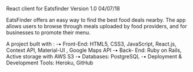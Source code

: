 React client for Eatsfinder Version 1.0  04/07/18

EatsFinder offers an easy way to find the best food deals nearby. The app allows users to browse through meals uploaded by food providers, and for businesses to promote their menu.

A project built with : 
-• Front-End: HTML5, CSS3, JavaScript, React.js, Context API,  Material-UI , Google Maps API
-• Back- End: Ruby on Rails, Active storage with AWS S3
-• Databases: PostgreSQL
-• Deployment & Development Tools: Heroku, GitHub
